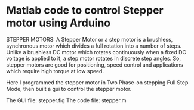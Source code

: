 # Matlab code to control Stepper motor using Arduino

STEPPER MOTORS:
A Stepper Motor or a step motor is a brushless, synchronous motor which divides a full rotation into a number of steps. Unlike a brushless DC motor which rotates continuously when a fixed DC voltage is applied to it, a step motor rotates in discrete step angles. So, stepper motors are good for positioning, speed control and applications which require high torque at low speed.

Here I programmed the stepper motor in Two Phase-on stepping Full Step Mode, then built a gui to control the stepper motor. 

The GUI file: stepper.fig
The code file: stepper.m
